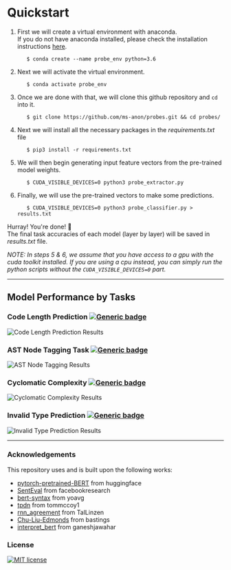 # Quickstart

1. First we will create a virtual environment with anaconda.   
If you do not have anaconda installed, please check the installation instructions [here](https://docs.anaconda.com/anaconda/install/index.html). 

   ```
      $ conda create --name probe_env python=3.6
   ```   
    
2. Next we will activate the virtual environment.

   ```
      $ conda activate probe_env
   ```

3. Once we are done with that, we will clone this github repository and `cd` into it.

   ```
      $ git clone https://github.com/ms-anon/probes.git && cd probes/
   ```

4. Next we will install all the necessary packages in the *requirements.txt* file

   ```
      $ pip3 install -r requirements.txt
   ```

5. We will then begin generating input feature vectors from the pre-trained model weights. 

   ```
      $ CUDA_VISIBLE_DEVICES=0 python3 probe_extractor.py
   ```

6. Finally, we will use the pre-trained vectors to make some predictions.

   ```
      $ CUDA_VISIBLE_DEVICES=0 python3 probe_classifier.py > results.txt
   ```



Hurray! You're done! 🎉  
The final task accuracies of each model (layer by layer) will be saved in *results.txt* file. 

  *NOTE: In steps 5 & 6, we assume that you have access to a gpu with the cuda toolkit installed. If you are using a cpu instead, you can simply run the python scripts without the `CUDA_VISIBLE_DEVICES=0` part.*

---



## Model Performance by Tasks

### Code Length Prediction [![Generic badge](https://img.shields.io/badge/surface_information-blue.svg)]()

![Code Length Prediction Results](https://i.postimg.cc/v801rm54/Code-Length-Prediction-Results.png)

### AST Node Tagging Task [![Generic badge](https://img.shields.io/badge/syntactic_information-violet.svg)]()

![AST Node Tagging Results](https://i.postimg.cc/QtLgrdf8/AST-Node-Tagging-Results.png)

### Cyclomatic Complexity [![Generic badge](https://img.shields.io/badge/structural_information-darkgreen.svg)]()

![Cyclomatic Complexity Results](https://i.postimg.cc/02rzcqCc/Cyclomatic-Complexity-Results.png)

### Invalid Type Prediction [![Generic badge](https://img.shields.io/badge/semantic_information-orange.svg)]()

![Invalid Type Prediction Results](https://i.postimg.cc/kGYBqj7Q/Invalid-Type-Prediction-Results.png)



---



### Acknowledgements

This repository uses and is built upon the following works:

- [pytorch-pretrained-BERT](https://github.com/huggingface/pytorch-pretrained-BERT) from huggingface
- [SentEval](https://github.com/facebookresearch/SentEval) from facebookresearch
- [bert-syntax](https://github.com/yoavg/bert-syntax) from yoavg
- [tpdn](https://github.com/tommccoy1/tpdn) from tommccoy1
- [rnn_agreement](https://github.com/TalLinzen/rnn_agreement) from TalLinzen
- [Chu-Liu-Edmonds](https://github.com/bastings/nlp1-2017-projects/blob/master/dep-parser/mst/mst.ipynb) from bastings
- [interpret_bert](https://github.com/ganeshjawahar/interpret_bert) from ganeshjawahar



### License

[![MIT license](https://img.shields.io/badge/License-MIT-red.svg)](https://lbesson.mit-license.org/)

